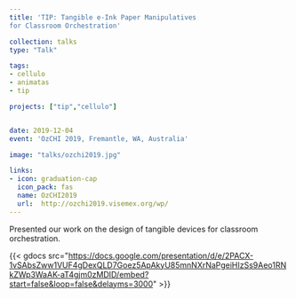 ```yaml
---
title: 'TIP: Tangible e-Ink Paper Manipulatives  
for Classroom Orchestration'

collection: talks
type: "Talk"

tags:
- cellulo
- animatas
- tip

projects: ["tip","cellulo"]


date: 2019-12-04
event: 'OzCHI 2019, Fremantle, WA, Australia'

image: "talks/ozchi2019.jpg"

links:
- icon: graduation-cap
  icon_pack: fas
  name: OzCHI2019
  url:  http://ozchi2019.visemex.org/wp/ 
---
```

Presented our work on the design of tangible devices for classroom orchestration.


{{< gdocs src="https://docs.google.com/presentation/d/e/2PACX-1vSAbsZww1VUF4gDexQLD7Goez5ApAkyU85mnNXrNaPgeiHIzSs9Aeo1RNkZWp3WaAK-aT4gjm0zMDID/embed?start=false&loop=false&delayms=3000" >}}
